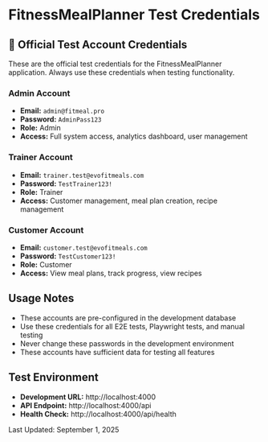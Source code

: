 # FitnessMealPlanner Test Credentials

## 🔐 Official Test Account Credentials

These are the official test credentials for the FitnessMealPlanner application. Always use these credentials when testing functionality.

### Admin Account
- **Email:** `admin@fitmeal.pro`
- **Password:** `AdminPass123`
- **Role:** Admin
- **Access:** Full system access, analytics dashboard, user management

### Trainer Account  
- **Email:** `trainer.test@evofitmeals.com`
- **Password:** `TestTrainer123!`
- **Role:** Trainer
- **Access:** Customer management, meal plan creation, recipe management

### Customer Account
- **Email:** `customer.test@evofitmeals.com`
- **Password:** `TestCustomer123!`
- **Role:** Customer
- **Access:** View meal plans, track progress, view recipes

## Usage Notes
- These accounts are pre-configured in the development database
- Use these credentials for all E2E tests, Playwright tests, and manual testing
- Never change these passwords in the development environment
- These accounts have sufficient data for testing all features

## Test Environment
- **Development URL:** http://localhost:4000
- **API Endpoint:** http://localhost:4000/api
- **Health Check:** http://localhost:4000/api/health

Last Updated: September 1, 2025